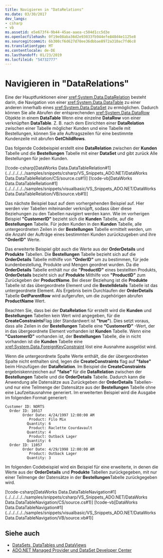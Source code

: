 ```yaml
---
title: Navigieren in "DataRelations"
ms.date: 03/30/2017
dev_langs:
- csharp
- vb
ms.assetid: e5e673f4-9b44-45ae-aaea-c504d1cc5d3e
ms.openlocfilehash: 0f19e08aba36d2e93033fb944efe848d4e1125e8
ms.sourcegitcommit: 6b308cf6d627d78ee36dbbae8972a310ac7fd6c8
ms.translationtype: MT
ms.contentlocale: de-DE
ms.lasthandoff: 01/23/2019
ms.locfileid: "54732777"
---
```

# <a name="navigating-datarelations"></a>Navigieren in "DataRelations"
Eine der Hauptfunktionen einer <xref:System.Data.DataRelation> besteht darin, die Navigation von einer <xref:System.Data.DataTable> zu einer anderen innerhalb eines <xref:System.Data.DataSet> zu ermöglichen. Dadurch können Sie alle Abrufen der entsprechenden <xref:System.Data.DataRow> Objekte in einem **DataTable** Wenn eine einzelne **DataRow** von einer verknüpften **DataTable**. Z. B. nach dem Einrichten einer **DataRelation** zwischen einer Tabelle möglicher Kunden und eine Tabelle mit Bestellungen, können Sie alle Auftragszeilen für eine bestimmte Kundenzeile mit abrufen **GetChildRows**.  
  
 Das folgende Codebeispiel erstellt eine **DataRelation** zwischen der **Kunden** Tabelle und die **Bestellungen** Tabelle mit einer **DataSet** und gibt zurück Alle Bestellungen für jeden Kunden.  
  
 [!code-csharp[DataWorks Data.DataTableRelation#1](../../../../../samples/snippets/csharp/VS_Snippets_ADO.NET/DataWorks Data.DataTableRelation/CS/source.cs#1)]
 [!code-vb[DataWorks Data.DataTableRelation#1](../../../../../samples/snippets/visualbasic/VS_Snippets_ADO.NET/DataWorks Data.DataTableRelation/VB/source.vb#1)]  
  
 Das nächste Beispiel baut auf dem vorhergehenden Beispiel auf. Hier werden vier Tabellen miteinander verknüpft, sodass über diese Beziehungen zu den Tabellen navigiert werden kann. Wie im vorherigen Beispiel **"CustomerID"** bezieht sich die **Kunden** Tabelle, auf die **Bestellungen** Tabelle. Für jeden Kunden in den **Kunden** Tabelle, alle untergeordneten Zeilen in der **Bestellungen** Tabelle ermittelt werden, um die Anzahl der Aufträge eines bestimmten Kunden zurückzugeben und ihre **"OrderID"** Werte.  
  
 Das erweiterte Beispiel gibt auch die Werte aus der **OrderDetails** und **Produkte** Tabellen. Die **Bestellungen** Tabelle bezieht sich auf die **OrderDetails** Tabelle mithilfe von **"OrderID"** um zu bestimmen, für jede kundenbestellung, Produkte und Mengen geordnet wurden. Da die **OrderDetails** Tabelle enthält nur die **"ProductID"** eines bestellten Produkts, **OrderDetails** bezieht sich auf **Produkte** Mithilfe von **"ProductID"** zum Zurückgeben der **ProductName**. Bei dieser Beziehung ist die **Produkte** Tabelle ist das übergeordnete Element und die **Bestelldetails** Tabelle ist das untergeordnete Element. Als Ergebnis beim Durchlaufen der **OrderDetails** Tabelle **GetParentRow** wird aufgerufen, um die zugehörigen abrufen **ProductName** Wert.  
  
 Beachten Sie, dass bei der **DataRelation** für erstellt wird die **Kunden** und **Bestellungen** Tabellen kein Wert wird angegeben, für die **CreateConstraints**Flag (der Standardwert ist **"true"**). Dies setzt voraus, dass alle Zeilen in der **Bestellungen** Tabelle eine **"CustomerID"** -Wert, der in das übergeordnete Element vorhanden ist **Kunden** Tabelle. Wenn eine **"CustomerID"** vorhanden ist, der **Bestellungen** Tabelle, die in nicht vorhanden ist die **Kunden** Tabelle eine <xref:System.Data.ForeignKeyConstraint> löst eine Ausnahme ausgelöst wird.  
  
 Wenn die untergeordnete Spalte Werte enthält, die der übergeordneten Spalte nicht enthalten sind, legen die **CreateConstraints** flag auf **"false"** beim Hinzufügen der **DataRelation**. Im Beispiel die **CreateConstraints** ergebniskennzeichen auf **"false"** für die **DataRelation** zwischen der **Bestellungen** Tabelle und die  **OrderDetails** Tabelle. Dadurch kann die Anwendung alle Datensätze aus Zurückgeben der **OrderDetails** Tabellen- und nur eine Teilmenge der Datensätze aus der **Bestellungen** Tabelle ohne eine Laufzeitausnahme generiert. Im erweiterten Beispiel wird die Ausgabe im folgenden Format generiert:  
  
```  
Customer ID: NORTS  
  Order ID: 10517  
        Order Date: 4/24/1997 12:00:00 AM  
           Product: Filo Mix  
          Quantity: 6  
           Product: Raclette Courdavault  
          Quantity: 4  
           Product: Outback Lager  
          Quantity: 6  
  Order ID: 11057  
        Order Date: 4/29/1998 12:00:00 AM  
           Product: Outback Lager  
          Quantity: 3  
```  
  
 Im folgenden Codebeispiel wird ein Beispiel für eine erweiterte, in denen die Werte aus der **OrderDetails** und **Produkte** Tabellen zurückgegeben, mit nur einer Teilmenge der Datensätze in der **Bestellungen**Tabelle zurückgegeben wird.  
  
 [!code-csharp[DataWorks Data.DataTableNavigation#1](../../../../../samples/snippets/csharp/VS_Snippets_ADO.NET/DataWorks Data.DataTableNavigation/CS/source.cs#1)]
 [!code-vb[DataWorks Data.DataTableNavigation#1](../../../../../samples/snippets/visualbasic/VS_Snippets_ADO.NET/DataWorks Data.DataTableNavigation/VB/source.vb#1)]  
  
## <a name="see-also"></a>Siehe auch
- [DataSets, DataTables und DataViews](../../../../../docs/framework/data/adonet/dataset-datatable-dataview/index.md)
- [ADO.NET Managed Provider und DataSet Developer Center](https://go.microsoft.com/fwlink/?LinkId=217917)
